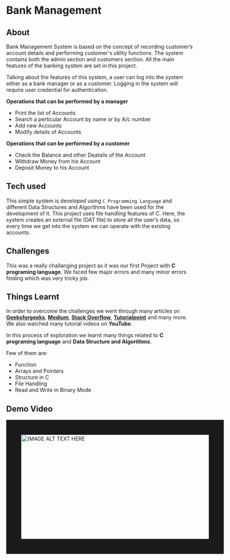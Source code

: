 # Bank Management

## About

Bank Management System is based on the concept of recording customer’s account details and performing customer's utility functions. The system contains both the admin section and customers section. All the main features of the banking system are set in this project.

Talking about the features of this system, a user can log into the system either as a bank manager or as a customer. Logging in the system will require user credential for authentication.

**Operations that can be performed by a manager**
- Print the list of Accounts
- Search a perticular Account by name or by A/c number 
- Add new Accounts
- Modify details of Accounts

**Operations that can be performed by a customer**
- Check the Balance and other Deatails of the Account
- Withdraw Money from his Account
- Deposit Money to his Account


## Tech used

This simple system is developed using `C Programming Language` and different Data Structures and Algorithms have been used for the development of it.
This project uses file handling features of C. Here, the system creates an external file (DAT file) to store all the user’s data, so every time we get into the system we can operate with the existing accounts.

## Challenges

This was a really challanging project as it was our first Project with **C programing language**. We faced few major errors and many minor errors finding which was very tricky job. 


## Things Learnt

In order to overcome the challenges we went through many articles on [**Geeksforgeeks**](https://www.geeksforgeeks.org/), [**Medium**](https://medium.com/search?q=file%20handling%20in%20c), [**Stack Overflow**](https://stackoverflow.com/), [**Tutorialpoint**](https://www.tutorialspoint.com/tutorialslibrary.htm) and many more. We also watched many tutorial videos on **YouTube**. 

In this process of exploration we learnt many things related to **C programing language** and **Data Structure and Algorithms**. 

Few of them are:
- Function
- Arrays and Pointers
- Structure in C
- File Handling
- Read and Write in Binary Mode
 
 
## Demo Video
<a href="https://www.youtube.com/watch?v=EDkSDpmn5nA" target="_blank"><img src="https://www.bbminfo.com/assets/images/screenshot/c/c-hello-world-compile-and-run.jpg" 
alt="IMAGE ALT TEXT HERE" width="540" height="280" border="40" /></a>
